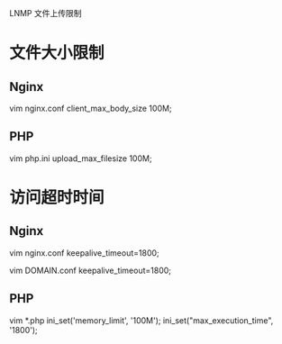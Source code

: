 LNMP 文件上传限制
# 文件大小限制
## Nginx
  vim nginx.conf
  client_max_body_size 100M;
## PHP
  vim php.ini
  upload_max_filesize 100M;

# 访问超时时间
## Nginx
  vim nginx.conf
  keepalive_timeout=1800;

  vim DOMAIN.conf
  keepalive_timeout=1800;
## PHP
  vim *.php
  ini_set('memory_limit', '100M');
  ini_set("max_execution_time", '1800');
